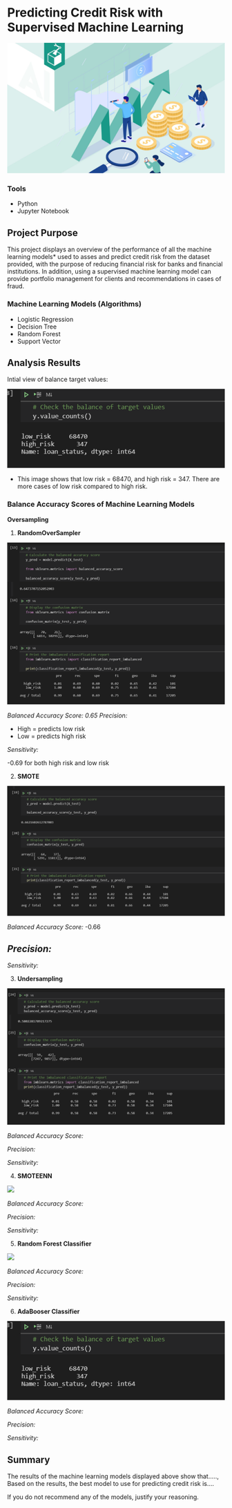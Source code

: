# Predicting Credit Risk with Supervised Machine Learning 

![](https://github.com/MarielaKaradzhova/Credit_Risk_Analysis/blob/main/resources/cr.jpg)

### Tools
 - Python
 - Jupyter Notebook

## Project Purpose

This project displays an overview of the performance of all the machine learning models* used to asses and predict credit risk from the dataset provided, with the purpose of reducing financial risk for banks and financial institutions. In addition, using a supervised machine learning model can provide portfolio management for clients and recommendations in cases of fraud.


### Machine Learning Models (Algorithms)
 - Logistic Regression
 - Decision Tree
 - Random Forest
 - Support Vector 

##  Analysis Results
Intial view of balance target values:

![](https://github.com/MarielaKaradzhova/Credit_Risk_Analysis/blob/main/resources/df_bal.png)

 - This image shows that low risk = 68470, and high risk = 347. There are more cases of low risk compared to high risk. 

### Balance Accuracy Scores of Machine Learning Models

 **Oversampling** 
1. **RandomOverSampler** 


![](https://github.com/MarielaKaradzhova/Credit_Risk_Analysis/blob/main/resources/rm_ovs.png)
 
*Balanced Accuracy Score: 0.65*
*Precision:*
 - High = predicts low risk
 - Low = predicts high risk
 
*Sensitivity:*

 -0.69 for both high risk and low risk 


 
2. **SMOTE**


![](https://github.com/MarielaKaradzhova/Credit_Risk_Analysis/blob/main/resources/smt.png)

 
*Balanced Accuracy Score:*
-0.66

*Precision:*
-

*Sensitivity:*



3. **Undersampling**


 ![](https://github.com/MarielaKaradzhova/Credit_Risk_Analysis/blob/main/resources/under.png)
 
  
*Balanced Accuracy Score:*

*Precision:*

*Sensitivity:*



4. **SMOTEENN**


![](https://github.com/MarielaKaradzhova/Credit_Risk_Analysis/blob/main/resources/)

 
*Balanced Accuracy Score:*

*Precision:*

*Sensitivity:*



5. **Random Forest Classifier**


![](https://github.com/MarielaKaradzhova/Credit_Risk_Analysis/blob/main/resources/)
 
  
*Balanced Accuracy Score:*

*Precision:*

*Sensitivity:*


6. **AdaBooser Classifier**


![](https://github.com/MarielaKaradzhova/Credit_Risk_Analysis/blob/main/resources/df_bal.png)

 
*Balanced Accuracy Score:*

*Precision:*

*Sensitivity:*



## Summary

The results of the machine learning models displayed above show that....., 
Based on the results, the best model to use for predicting credit risk is....

If you do not recommend any of the models, justify your reasoning.
